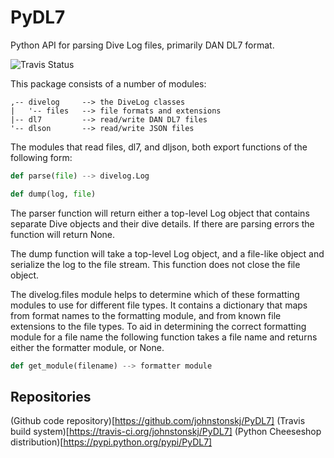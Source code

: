 # PyDL7
Python API for parsing Dive Log files, primarily DAN DL7 format.

![Travis Status](https://travis-ci.org/johnstonskj/PyDL7.svg)

This package consists of a number of modules:

```
,-- divelog     --> the DiveLog classes
|   '-- files   --> file formats and extensions
|-- dl7         --> read/write DAN DL7 files
'-- dlson       --> read/write JSON files
```

The modules that read files, dl7, and dljson, both export functions of
the following form:

```python
def parse(file) --> divelog.Log

def dump(log, file)
```

The parser function will return either a top-level Log object that contains
separate Dive objects and their dive details. If there are parsing errors 
the function will return None.

The dump function will take a top-level Log object, and a file-like object 
and serialize the log to the file stream. This function does not close the
file object.

The divelog.files module helps to determine which of these formatting modules
to use for different file types. It contains a dictionary that maps from 
format names to the formatting module, and from known file extensions to the
file types. To aid in determining the correct formatting module for a file 
name the following function takes a file name and returns either the formatter
module, or None.

```python
def get_module(filename) --> formatter module
```

## Repositories


(Github code repository)[https://github.com/johnstonskj/PyDL7]
(Travis build system)[https://travis-ci.org/johnstonskj/PyDL7]
(Python Cheeseshop distribution)[https://pypi.python.org/pypi/PyDL7]
